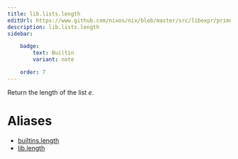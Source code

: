 ```yaml
---
title: lib.lists.length
editUrl: https://www.github.com/nixos/nix/blob/master/src/libexpr/primops.cc
description: lib.lists.length
sidebar:

    badge:
        text: Builtin
        variant: note

    order: 7
---
```


Return the length of the list *e*.


# Aliases

- [builtins.length](/nix-doc-comments/reference/builtins/builtins-length)
- [lib.length](/nix-doc-comments/reference/lib/lib-length)


